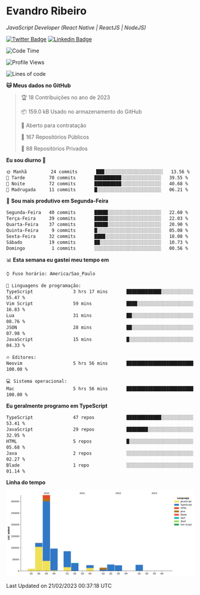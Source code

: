 # Evandro **Ribeiro**

*JavaScript Developer (React Native | ReactJS | NodeJS)*

[![Twitter Badge](https://img.shields.io/badge/-@ribeiroevandro-201B2D?style=flat-square&labelColor=201B2D&logo=twitter&logoColor=white&link=https://twitter.com/ribeiroevandro)](https://twitter.com/ribeiroevandro) 
[![Linkedin Badge](https://img.shields.io/badge/-Evandro%20Ribeiro-201B2D?style=flat-square&logo=Linkedin&logoColor=white&link=https://www.linkedin.com/in/ribeiroevandro)](https://www.linkedin.com/in/ribeiroevandro) 


<!--START_SECTION:waka-->
![Code Time](http://img.shields.io/badge/Code%20Time-3%2C118%20hrs%2039%20mins-blue)

![Profile Views](http://img.shields.io/badge/Visualizac%C3%B5es%20do%20perfil-1-blue)

![Lines of code](https://img.shields.io/badge/Desde%20o%20Hello%20World%20eu%20escrevi-536%20Thousand%20linhas%20de%20c%C3%B3digo-blue)

**🐱 Meus dados no GitHub** 

> 🏆 18 Contribuições no ano de 2023
 > 
> 📦 159.0 kB Usado no armazenamento do GitHub 
 > 
> 💼 Aberto para contratação
 > 
> 📜 167 Repositórios Públicos 
 > 
> 🔑 88 Repositórios Privados  
 > 
**Eu sou diurno 🐤** 

```text
🌞 Manhã         24 commits       ███░░░░░░░░░░░░░░░░░░░░░░   13.56 % 
🌆 Tarde         70 commits       ██████████░░░░░░░░░░░░░░░   39.55 % 
🌃 Noite         72 commits       ██████████░░░░░░░░░░░░░░░   40.68 % 
🌙 Madrugada     11 commits       █░░░░░░░░░░░░░░░░░░░░░░░░   06.21 % 

```
📅 **Sou mais produtivo em Segunda-Feira** 

```text
Segunda-Feira   40 commits       █████░░░░░░░░░░░░░░░░░░░░   22.60 % 
Terça-Feira     39 commits       █████░░░░░░░░░░░░░░░░░░░░   22.03 % 
Quarta-Feira    37 commits       █████░░░░░░░░░░░░░░░░░░░░   20.90 % 
Quinta-Feira     9 commits       █░░░░░░░░░░░░░░░░░░░░░░░░   05.08 % 
Sexta-Feira     32 commits       ████░░░░░░░░░░░░░░░░░░░░░   18.08 % 
Sábado          19 commits       ██░░░░░░░░░░░░░░░░░░░░░░░   10.73 % 
Domingo          1 commits       ░░░░░░░░░░░░░░░░░░░░░░░░░   00.56 % 

```


📊 **Esta semana eu gastei meu tempo em** 

```text
⌚︎ Fuso horário: America/Sao_Paulo

💬 Linguagens de programação: 
TypeScript               3 hrs 17 mins       █████████████░░░░░░░░░░░░   55.47 % 
Vim Script               59 mins             ████░░░░░░░░░░░░░░░░░░░░░   16.83 % 
Lua                      31 mins             ██░░░░░░░░░░░░░░░░░░░░░░░   08.76 % 
JSON                     28 mins             ██░░░░░░░░░░░░░░░░░░░░░░░   07.98 % 
JavaScript               15 mins             █░░░░░░░░░░░░░░░░░░░░░░░░   04.33 % 

🔥 Editores: 
Neovim                   5 hrs 56 mins       █████████████████████████   100.00 % 

💻 Sistema operacional: 
Mac                      5 hrs 56 mins       █████████████████████████   100.00 % 

```

**Eu geralmente programo em TypeScript** 

```text
TypeScript               47 repos            █████████████░░░░░░░░░░░░   53.41 % 
JavaScript               29 repos            ████████░░░░░░░░░░░░░░░░░   32.95 % 
HTML                     5 repos             █░░░░░░░░░░░░░░░░░░░░░░░░   05.68 % 
Java                     2 repos             ░░░░░░░░░░░░░░░░░░░░░░░░░   02.27 % 
Blade                    1 repo              ░░░░░░░░░░░░░░░░░░░░░░░░░   01.14 % 

```


**Linha do tempo**

![Chart not found](https://raw.githubusercontent.com/ribeiroevandro/ribeiroevandro/main/charts/bar_graph.png) 


 Last Updated on 21/02/2023 00:37:18 UTC
<!--END_SECTION:waka-->
